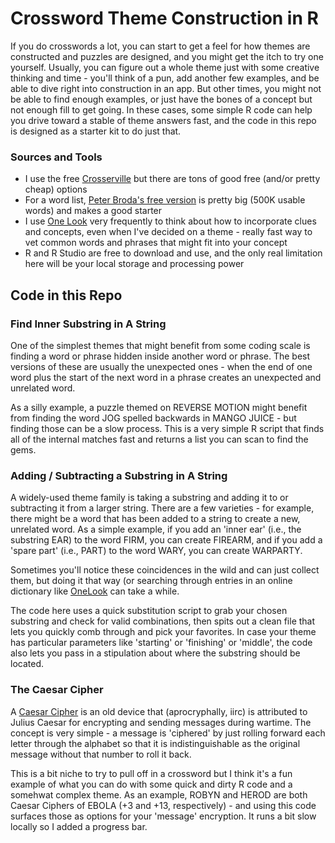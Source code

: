 # Crossword Theme Construction in R

If you do crosswords a lot, you can start to get a feel for how themes are constructed and puzzles are designed, and you might get the itch to try one yourself. Usually, you can figure out a whole theme just with some creative thinking and time - you'll think of a pun, add another few examples, and be able to dive right into construction in an app. But other times, you might not be able to find enough examples, or just have the bones of a concept but not enough fill to get going. In these cases, some simple R code can help you drive toward a stable of theme answers fast, and the code in this repo is designed as a starter kit to do just that.

### Sources and Tools
- I use the free [Crosserville](https://www.crosserville.com/) but there are tons of good free (and/or pretty cheap) options
- For a word list, [Peter Broda's free version](https://peterbroda.me/crosswords/wordlist/) is pretty big (500K usable words) and makes a good starter
- I use [One Look](onelook.com) very frequently to think about how to incorporate clues and concepts, even when I've decided on a theme - really fast way to vet common words and phrases that might fit into your concept
- R and R Studio are free to download and use, and the only real limitation here will be your local storage and processing power

## Code in this Repo

### Find Inner Substring in A String
One of the simplest themes that might benefit from some coding scale is finding a word or phrase hidden inside another word or phrase. The best versions of these are usually the unexpected ones - when the end of one word plus the start of the next word in a phrase creates an unexpected and unrelated word. 

As a silly example, a puzzle themed on REVERSE MOTION might benefit from finding the word JOG spelled backwards in MANGO JUICE - but finding those can be a slow process. This is a very simple R script that finds all of the internal matches fast and returns a list you can scan to find the gems. 

### Adding / Subtracting a Substring in A String
A widely-used theme family is taking a substring and adding it to or subtracting it from a larger string. There are a few varieties - for example, there might be a word that has been added to a string to create a new, unrelated word. As a simple example, if you add an 'inner ear' (i.e., the substring EAR) to the word FIRM, you can create FIREARM, and if you add a 'spare part' (i.e., PART) to the word WARY, you can create WARPARTY. 

Sometimes you'll notice these coincidences in the wild and can just collect them, but doing it that way (or searching through entries in an online dictionary like [OneLook](onelook.com) can take a while. 

The code here uses a quick substitution script to grab your chosen substring and check for valid combinations, then spits out a clean file that lets you quickly comb through and pick your favorites. In case your theme has particular parameters like 'starting' or 'finishing' or 'middle', the code also lets you pass in a stipulation about where the substring should be located.

### The Caesar Cipher
A [Caesar Cipher](https://en.wikipedia.org/wiki/Caesar_cipher) is an old device that (aprocryphally, iirc) is attributed to Julius Caesar for encrypting and sending messages during wartime. The concept is very simple - a message is 'ciphered' by just rolling forward each letter through the alphabet so that it is indistinguishable as the original message without that number to roll it back. 

This is a bit niche to try to pull off in a crossword but I think it's a fun example of what you can do with some quick and dirty R code and a somehwat complex theme. As an example, ROBYN and HEROD are both Caesar Ciphers of EBOLA (+3 and +13, respectively) - and using this code surfaces those as options for your 'message' encryption. It runs a bit slow locally so I added a progress bar.
